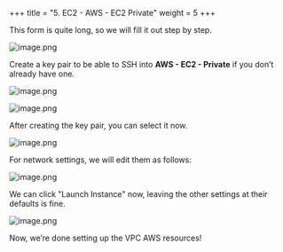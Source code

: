 +++
title = "5. EC2 - AWS - EC2 Private"
weight = 5
+++


This form is quite long, so we will fill it out step by step.


![image.png](/images/003-iii-setup-vpc-aws-resources/12-510090-image.png)


Create a key pair to be able to SSH into **AWS - EC2 - Private** if you don’t already have one.


![image.png](/images/003-iii-setup-vpc-aws-resources/12-728813-image.png)


![image.png](/images/003-iii-setup-vpc-aws-resources/12-835748-image.png)


After creating the key pair, you can select it now.


![image.png](/images/003-iii-setup-vpc-aws-resources/12-817209-image.png)


For network settings, we will edit them as follows:


![image.png](/images/003-iii-setup-vpc-aws-resources/12-566839-image.png)


We can click "Launch Instance" now, leaving the other settings at their defaults is fine.


![image.png](/images/003-iii-setup-vpc-aws-resources/12-887528-image.png)


Now, we’re done setting up the VPC AWS resources!


